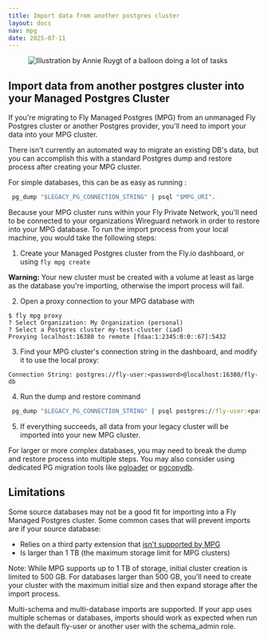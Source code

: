```yaml
---
title: Import data from another postgres cluster
layout: docs
nav: mpg
date: 2025-07-11
---
```



<figure class="flex justify-center">
  <img src="/static/images/Managed_Postgres.png" alt="Illustration by Annie Ruygt of a balloon doing a lot of tasks" class="w-full max-w-lg mx-auto">
</figure>


## Import data from another postgres cluster into your Managed Postgres Cluster

If you're migrating to Fly Managed Postgres (MPG) from an unmanaged Fly Postgres cluster or another Postgres provider, you'll need to import your data into your MPG cluster.

There isn't currently an automated way to migrate an existing DB's data, but you can accomplish this with a standard Postgres dump and restore process after creating your MPG cluster.

For simple databases, this can be as easy as running :

```cmd
 pg_dump "$LEGACY_PG_CONNECTION_STRING" | psql "$MPG_URI".
```

Because your MPG cluster runs within your Fly Private Network, you'll need to be connected to your organizations Wireguard network in order to restore into your MPG database. To run the import process from your local machine, you would take the following steps: 

1. Create your Managed Postgres cluster from the Fly.io dashboard, or using `fly mpg create`

  <div class="warning icon">
  <b>Warning:</b> Your new cluster must be created with a volume at least as large as the database you're importing, otherwise the import process will fail. 
  </div> 

2. Open a proxy connection to your MPG database with
  ```out
  $ fly mpg proxy    
  ? Select Organization: My Organization (personal)
  ? Select a Postgres cluster my-test-cluster (iad)
  Proxying localhost:16380 to remote [fdaa:1:2345:0:0::67]:5432
  ```

3. Find your MPG cluster's connection string in the dashboard, and modify it to use the local proxy: 
  ```out
  Connection String: postgres://fly-user:<password>@localhost:16380/fly-db
  ``` 

4. Run the dump and restore command
```cmd
 pg_dump "$LEGACY_PG_CONNECTION_STRING" | psql postgres://fly-user:<password>@localhost:16380/fly-db
```

5. If everything succeeds, all data from your legacy cluster will be imported into your new MPG cluster. 

For larger or more complex databases, you may need to break the dump and restore process into multiple steps. You may also consider using dedicated PG migration tools like [pgloader](https://pgloader.io/) or [pgcopydb](https://github.com/dimitri/pgcopydb).

## Limitations
Some source databases may not be a good fit for importing into a Fly Managed Postgres cluster.  Some common cases that will prevent imports are if your source database:

- Relies on a third party extension that [isn't supported by MPG](/docs/mpg/extensions)
- Is larger than 1 TB (the maximum storage limit for MPG clusters)

Note: While MPG supports up to 1 TB of storage, initial cluster creation is limited to 500 GB. For databases larger than 500 GB, you'll need to create your cluster with the maximum initial size and then expand storage after the import process.

Multi-schema and multi-database imports are supported. If your app uses multiple schemas or databases, imports should work as expected when run with the default fly-user or another user with the schema_admin role.